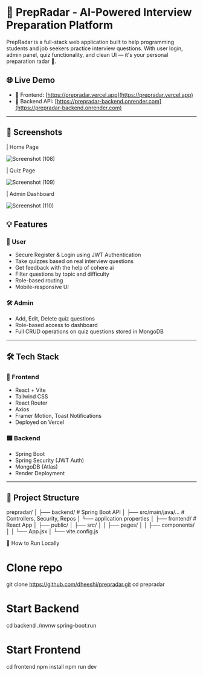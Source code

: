# 🧠 PrepRadar - AI-Powered Interview Preparation Platform

PrepRadar is a full-stack web application built to help programming students and job seekers practice interview questions.
With user login, admin panel, quiz functionality, and clean UI — it's your personal preparation radar 🚀.

## 🌐 Live Demo

- 🔗 Frontend: [https://prepradar.vercel.app](https://prepradar.vercel.app)
- 🔗 Backend API: [https://prepradar-backend.onrender.com](https://prepradar-backend.onrender.com)

---

## 📸 Screenshots

| Home Page   

![Screenshot (108)](https://github.com/user-attachments/assets/4a99bafa-154a-4e5e-9338-b0e14a0d96b1)



| Quiz Page   

![Screenshot (109)](https://github.com/user-attachments/assets/b87cc738-f4d9-4d26-9e2b-bd61a2a53955)



| Admin Dashboard    

![Screenshot (110)](https://github.com/user-attachments/assets/df9083a2-28aa-48fb-bb9d-3084d6a31443)




## 💡 Features

### 👤 User
- Secure Register & Login using JWT Authentication
- Take quizzes based on real interview questions
- Get feedback with the help of cohere ai
- Filter questions by topic and difficulty
- Role-based routing
- Mobile-responsive UI

### 🛠️ Admin
- Add, Edit, Delete quiz questions
- Role-based access to dashboard
- Full CRUD operations on quiz questions stored in MongoDB
---

## 🛠️ Tech Stack

### 🔷 Frontend
- React + Vite
- Tailwind CSS
- React Router
- Axios
- Framer Motion, Toast Notifications
- Deployed on Vercel

### 🟩 Backend
- Spring Boot
- Spring Security (JWT Auth)
- MongoDB (Atlas)
- Render Deployment

---

## 📁 Project Structure

prepradar/
│
├── backend/ # Spring Boot API
│ ├── src/main/java/... # Controllers, Security, Repos
│ └── application.properties
│
├── frontend/ # React App
│ ├── public/
│ ├── src/
│ │ ├── pages/
│ │ ├── components/
│ │ └── App.jsx
│ └── vite.config.js



📌 How to Run Locally

# Clone repo
git clone https://github.com/dheeshi/prepradar.git
cd prepradar

# Start Backend
cd backend
./mvnw spring-boot:run

# Start Frontend
cd frontend
npm install
npm run dev
